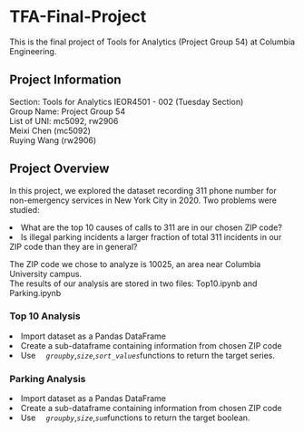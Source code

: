# TFA-Final-Project
This is the final project of Tools for Analytics (Project Group 54) at Columbia Engineering.

## Project Information
Section: Tools for Analytics IEOR4501 - 002 (Tuesday Section)
<br /> Group Name: Project Group 54
<br />List of UNI: mc5092, rw2906
<br /> Meixi Chen (mc5092)
<br /> Ruying Wang (rw2906)


## Project Overview
In this project, we explored the dataset recording 311 phone number for non-emergency services in New York City in 2020. Two problems were studied:
<li> What are the top 10 causes of calls to 311 are in our chosen ZIP code?
<li> Is illegal parking incidents a larger fraction of total 311 incidents in our ZIP code than they are in general?

The ZIP code we chose to analyze is 10025, an area near Columbia University campus. 
<br /> The results of our analysis are stored in two files: Top10.ipynb and Parking.ipynb

### Top 10 Analysis
  <li> Import dataset as a Pandas DataFrame
  <li> Create a sub-dataframe containing information from chosen ZIP code
  <li> Use <code> <i> groupby</i></code>,<code><i>size</i></code>,<code><i>sort_values</i></code>functions to return the target series.

    
### Parking Analysis
  <li> Import dataset as a Pandas DataFrame
  <li> Create a sub-dataframe containing information from chosen ZIP code
  <li> Use <code> <i> groupby</i></code>,<code><i>size</i></code>,<code><i>sum</i></code>functions to return the target boolean.
